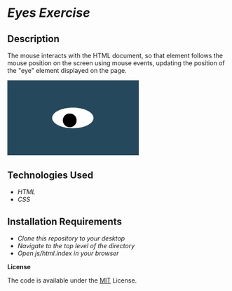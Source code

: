 # _Eyes Exercise_

## Description

The mouse interacts with the HTML document, so that element follows the mouse position on the screen using mouse events, updating the position of the "eye" element displayed on the page.

<img src= "oneeye.png" width='300'/>

## Technologies Used

* _HTML_
* _CSS_

## Installation Requirements

* _Clone this repository to your desktop_
* _Navigate to the top level of the directory_
* _Open js/html.index in your browser_


**License**

The code is available under the [MIT](https://choosealicense.com/licenses/mit/) License.
